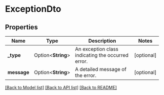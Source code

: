 # ExceptionDto

## Properties

Name | Type | Description | Notes
------------ | ------------- | ------------- | -------------
**_type** | Option<**String**> | An exception class indicating the occurred error. | [optional]
**message** | Option<**String**> | A detailed message of the error. | [optional]

[[Back to Model list]](../README.md#documentation-for-models) [[Back to API list]](../README.md#documentation-for-api-endpoints) [[Back to README]](../README.md)



